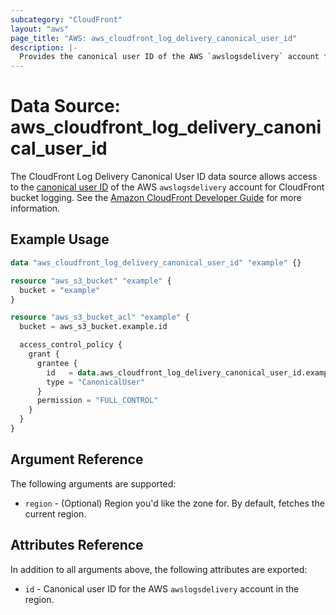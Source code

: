```yaml
---
subcategory: "CloudFront"
layout: "aws"
page_title: "AWS: aws_cloudfront_log_delivery_canonical_user_id"
description: |-
  Provides the canonical user ID of the AWS `awslogsdelivery` account for CloudFront bucket logging.
---
```


# Data Source: aws_cloudfront_log_delivery_canonical_user_id

The CloudFront Log Delivery Canonical User ID data source allows access to the [canonical user ID](https://docs.aws.amazon.com/general/latest/gr/acct-identifiers.html) of the AWS `awslogsdelivery` account for CloudFront bucket logging.
See the [Amazon CloudFront Developer Guide](https://docs.aws.amazon.com/AmazonCloudFront/latest/DeveloperGuide/AccessLogs.html) for more information.

## Example Usage

```terraform
data "aws_cloudfront_log_delivery_canonical_user_id" "example" {}

resource "aws_s3_bucket" "example" {
  bucket = "example"
}

resource "aws_s3_bucket_acl" "example" {
  bucket = aws_s3_bucket.example.id

  access_control_policy {
    grant {
      grantee {
        id   = data.aws_cloudfront_log_delivery_canonical_user_id.example.id
        type = "CanonicalUser"
      }
      permission = "FULL_CONTROL"
    }
  }
}
```

## Argument Reference

The following arguments are supported:

* `region` - (Optional) Region you'd like the zone for. By default, fetches the current region.

## Attributes Reference

In addition to all arguments above, the following attributes are exported:

* `id` - Canonical user ID for the AWS `awslogsdelivery` account in the region.
